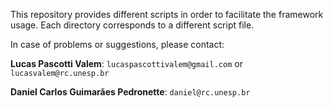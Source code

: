 This repository provides different scripts in order to facilitate the framework usage.
Each directory corresponds to a different script file.

In case of problems or suggestions, please contact:

**Lucas Pascotti Valem**: `lucaspascottivalem@gmail.com` or `lucasvalem@rc.unesp.br`

**Daniel Carlos Guimarães Pedronette**: `daniel@rc.unesp.br`

